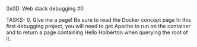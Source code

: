 0x0D. Web stack debugging #0

TASKS-
0. Give me a page!
Be sure to read the Docker concept page
In this first debugging project, you will need to get Apache to run on the container and to return a page containing Hello Holberton when querying the root of it.
